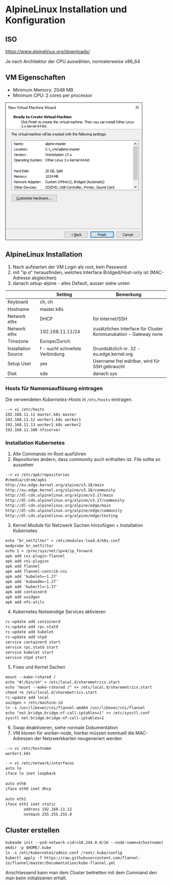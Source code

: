 # AlpineLinux Installation und Konfiguration

## ISO
https://www.alpinelinux.org/downloads/

Je nach Architektur der CPU auswählen, normalerweise x86_64

## VM Eigenschaften 

- Minimum Memory: 2048 MB
- Minimum CPU: 2 cores per processor

![VM Eigenschaften](./images/vmware_a8i5ag4tNd.png)

## AlpineLinux Installation

1. Nach aufstarten der VM Login als root, kein Password
2. mit "*ip a*" herausfinden, welches Interface Bridged/Host-only ist (MAC-Adresse abgleichen)
3. danach setup-alpine - alles Default, ausser siehe unten

|                     | Setting                         | Bemerkung                                                       |
| ------------------- | ------------------------------- | --------------------------------------------------------------- |
| Keyboard            | ch, ch                          |                                                                 |
| Hostname            | master.k8s                      |                                                                 |
| Network ethx        | DHCP                            | für Internet/SSH                                                |
| Network ethx        | 192.168.11.11/24                | zusätzliches Interface für Cluster Kommunukation - Gateway none |
| Timezone            | Europe/Zurich                   |                                                                 |
| Installation Source | f - sucht schnellste Verbindung | Grundsätzlich nr. 32 - eu.edge.kernel.org                       |
| Setup User          | yes                             | Username frei wählbar, wird für SSH gebraucht                   |
| Disk                | sda                             | danach sys                                                      |

### Hosts für Namensauflösung eintragen

Die verwendeten *Kubernetes-Hosts* in `/etc/hosts` eintragen. 

```
--> vi /etc/hosts
192.168.11.11 master.k8s master
192.168.11.12 worker1.k8s worker1
192.168.11.13 worker2.k8s worker2
192.168.11.100 nfsserver
```

### Installation Kubernetes
1. Alle Commands im Root ausführen
2. Repositories ändern, dass community auch enthalten ist. File sollte so aussehen
```
--> vi /etc/apk/repositories
#/media/cdrom/apks
http://eu.edge.kernel.org/alpine/v3.18/main
http://eu.edge.kernel.org/alpine/v3.18/community
http://dl-cdn.alpinelinux.org/alpine/v3.17/main
http://dl-cdn.alpinelinux.org/alpine/v3.17/community
http://dl-cdn.alpinelinux.org/alpine/edge/main
http://dl-cdn.alpinelinux.org/alpine/edge/community
http://dl-cdn.alpinelinux.org/alpine/edge/testing
```
3. Kernel Module für Netzwerk Sachen hinzufügen + Installation Kubernetes
```
echo "br_netfilter" > /etc/modules-load.d/k8s.conf
modprobe br_netfilter
echo 1 > /proc/sys/net/ipv4/ip_forward
apk add cni-plugin-flannel
apk add cni-plugins
apk add flannel
apk add flannel-contrib-cni
apk add 'kubelet=~1.27'
apk add 'kubeadm=~1.27'
apk add 'kubectl=~1.27'
apk add containerd
apk add uuidgen
apk add nfs-utils
```
4. Kubernetes Notwendige Services aktivieren
```
rc-update add containerd
rc-update add rpc.statd
rc-update add kubelet
rc-update add ntpd
service containerd start
service rpc.statd start
service kubelet start
service ntpd start
```
5. Fixes und Kernel Sachen
```
mount --make-rshared /
echo "#!/bin/sh" > /etc/local.d/sharemetrics.start
echo "mount --make-rshared /" >> /etc/local.d/sharemetrics.start
chmod +x /etc/local.d/sharemetrics.start
rc-update add local
uuidgen > /etc/machine-id
ln -s /usr/libexec/cni/flannel-amd64 /usr/libexec/cni/flannel
echo "net.bridge.bridge-nf-call-iptables=1" >> /etc/sysctl.conf
sysctl net.bridge.bridge-nf-call-iptables=1
```
6. Swap deaktivieren, siehe normale Dokumentation
7. VM klonen für worker-node, hierbei müssen eventuell die MAC-Adressen der Netzwerkkarten neugeneriert werden
```
--> vi /etc/hostname
worker1.k8s
```
```
--> vi /etc/network/interfaces
auto lo
iface lo inet loopback

auto eth0
iface eth0 inet dhcp

auto eth1
iface eth1 inet static
        address 192.168.11.12
        netmask 255.255.255.0
```
## Cluster erstellen
```
kubeadm init --pod-network-cidr=10.244.0.0/16 --node-name=$(hostname)
mkdir -p $HOME/.kube
ln -s /etc/kubernetes/admin.conf /root/.kube/config
kubectl apply -f https://raw.githubusercontent.com/flannel-io/flannel/master/Documentation/kube-flannel.yml
```
Anschliessend kann man dem Cluster beitretten mit dem Command den man beim initialisieren erhält.
